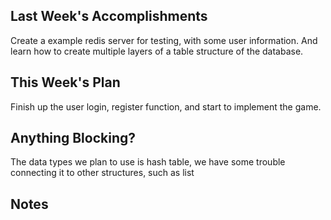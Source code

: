 ## Last Week's Accomplishments

Create a example redis server for testing, with some user information.
And learn how to create multiple layers of a table structure of the database.

## This Week's Plan

Finish up the user login, register function, and start to implement the game.


## Anything Blocking?

The data types we plan to use is hash table, we have some trouble connecting it to other structures, such as list


## Notes


